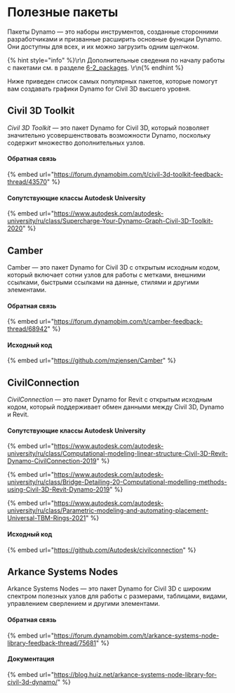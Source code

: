 # Полезные пакеты

Пакеты Dynamo — это наборы инструментов, созданные сторонними разработчиками и призванные расширить основные функции Dynamo. Они доступны для всех, и их можно загрузить одним щелчком.

{% hint style="info" %}\r\n Дополнительные сведения по началу работы с пакетами см. в разделе [6-2_packages](../6\_custom\_nodes\_and\_packages/6-2\_packages/ "mention"). \r\n{% endhint %}

Ниже приведен список самых популярных пакетов, которые помогут вам создавать графики Dynamo for Civil 3D высшего уровня.

## Civil 3D Toolkit

_Civil 3D Toolkit_ — это пакет Dynamo for Civil 3D, который позволяет значительно усовершенствовать возможности Dynamo, поскольку содержит множество дополнительных узлов.

#### Обратная связь

{% embed url="https://forum.dynamobim.com/t/civil-3d-toolkit-feedback-thread/43570" %}

#### Сопутствующие классы Autodesk University

{% embed url="https://www.autodesk.com/autodesk-university/ru/class/Supercharge-Your-Dynamo-Graph-Civil-3D-Toolkit-2020" %}

## Camber

Camber — это пакет Dynamo for Civil 3D с открытым исходным кодом, который включает сотни узлов для работы с метками, внешними ссылками, быстрыми ссылками на данные, стилями и другими элементами.

#### Обратная связь

{% embed url="https://forum.dynamobim.com/t/camber-feedback-thread/68942" %}

#### Исходный код

{% embed url="https://github.com/mzjensen/Camber" %}

## CivilConnection

_CivilConnection_ — это пакет Dynamo for Revit с открытым исходным кодом, который поддерживает обмен данными между Civil 3D, Dynamo и Revit.

#### Сопутствующие классы Autodesk University

{% embed url="https://www.autodesk.com/autodesk-university/ru/class/Computational-modeling-linear-structure-Civil-3D-Revit-Dynamo-CivilConnection-2019" %}

{% embed url="https://www.autodesk.com/autodesk-university/ru/class/Bridge-Detailing-20-Computational-modelling-methods-using-Civil-3D-Revit-Dynamo-2019" %}

{% embed url="https://www.autodesk.com/autodesk-university/ru/class/Parametric-modeling-and-automating-placement-Universal-TBM-Rings-2021" %}

#### Исходный код

{% embed url="https://github.com/Autodesk/civilconnection" %}

## Arkance Systems Nodes

Arkance Systems Nodes — это пакет Dynamo for Civil 3D с широким спектром полезных узлов для работы с размерами, таблицами, видами, управлением сверлением и другими элементами.

#### Обратная связь

{% embed url="https://forum.dynamobim.com/t/arkance-systems-node-library-feedback-thread/75681" %}

#### Документация

{% embed url="https://blog.huiz.net/arkance-systems-node-library-for-civil-3d-dynamo/" %}
